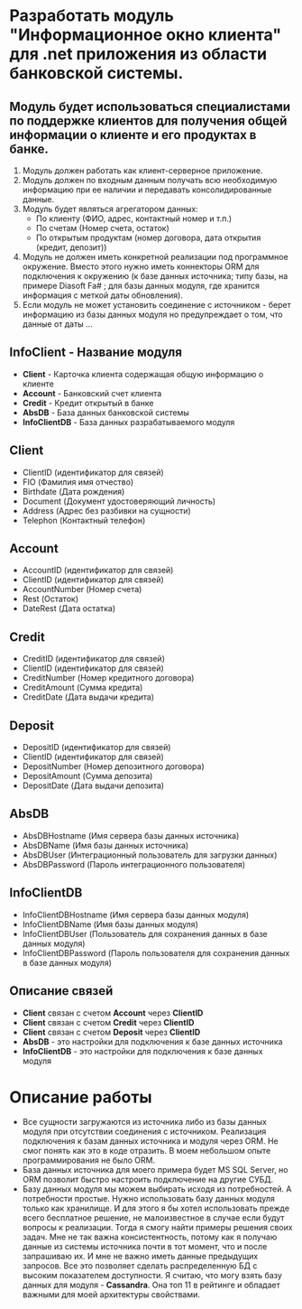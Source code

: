 # Разработать модуль "Информационное окно клиента" для .net приложения из области банковской системы.
## Модуль будет использоваться специалистами по поддержке клиентов для получения общей информации о клиенте и его продуктах в банке.

1. Модуль должен работать как клиент-серверное приложение.
2. Модуль должен по входным данным получать всю необходимую информацию при ее наличии и передавать консолидированные данные.
3. Модуль будет являться агрегатором данных:
	- По клиенту (ФИО, адрес, контактный номер и т.п.)
	- По счетам (Номер счета, остаток)
	- По открытым продуктам (номер договора, дата открытия (кредит, депозит))
4. Модуль не должен иметь конкретной реализации под программное окружение. Вместо этого нужно иметь коннекторы ORM для подключения к окружению (к базе данных источника; типу базы, на примере Diasoft Fa# ; для базы данных модуля, где хранится информация с меткой даты обновления).
5. Если модуль не может установить соединение с источником - берет информацию из базы данных модуля но предупреждает о том, что данные от даты ... 

## InfoClient - Название модуля
- **Client** - Карточка клиента содержащая общую информацию о клиенте
- **Account** - Банковский счет клиента
- **Credit** - Кредит открытый в банке
- **AbsDB** - База данных банковской системы
- **InfoClientDB** - База данных разрабатываемого модуля

## **Client**
- ClientID (идентификатор для связей)
- FIO (Фамилия имя отчество)
- Birthdate (Дата рождения)
- Document (Документ удостоверяющий личность)
- Address (Адрес без разбивки на сущности)
- Telephon (Контактный телефон)

## **Account**
- AccountID (идентификатор для связей)
- ClientID (идентификатор для связей)
- AccountNumber (Номер счета)
- Rest (Остаток)
- DateRest (Дата остатка)

## **Credit**
- CreditID (идентификатор для связей)
- ClientID (идентификатор для связей)
- CreditNumber (Номер кредитного договора)
- CreditAmount (Сумма кредита)
- CreditDate (Дата выдачи кредита)

## **Deposit**
- DepositID (идентификатор для связей)
- ClientID (идентификатор для связей)
- DepositNumber (Номер депозитного договора)
- DepositAmount (Сумма депозита)
- DepositDate (Дата выдачи депозита)

## **AbsDB**
- AbsDBHostname (Имя сервера базы данных источника)
- AbsDBName (Имя базы данных источника)
- AbsDBUser (Интеграционный пользователь для загрузки данных)
- AbsDBPassword (Пароль интеграционного пользователя)

## **InfoClientDB**
- InfoClientDBHostname (Имя сервера базы данных модуля)
- InfoClientDBName (Имя базы данных модуля)
- InfoClientDBUser (Пользователь для сохранения данных в базе данных модуля)
- InfoClientDBPassword (Пароль пользователя для сохранения данных в базе данных модуля)

## **Описание связей**
- **Client** связан с счетом **Account** через **ClientID**
- **Client** связан с счетом **Credit** через **ClientID**
- **Client** связан с счетом **Deposit** через **ClientID**
- **AbsDB** - это настройки для подключения к базе данных источника
- **InfoClientDB** - это настройки для подключения к базе данных модуля

# Описание работы
- Все сущности загружаются из источника либо из базы данных модуля при отсутствии соединения с источником. Реализация подключения к базам данных источника и модуля через ORM. Не смог понять как это в коде отразить. В моем небольшом опыте программирования не было ORM.
- База данных источника для моего примера будет MS SQL Server, но ORM позволит быстро настроить подключение на другие СУБД.
- Базу данных модуля мы можем выбирать исходя из потребностей. А потребности простые. Нужно использовать базу данных модуля только как хранилище. И для этого я бы хотел использовать прежде всего бесплатное решение, не малоизвестное в случае если будут вопросы к реализации. Тогда я смогу найти примеры решения своих задач. Мне не так важна консистентность, потому как я получаю данные из системы источника почти в тот момент, что и после запрашиваю их. И мне не важно иметь данные предыдущих запросов. Все это позволяет сделать распределенную БД с высоким показателем доступности. Я считаю, что могу взять базу данных для модуля - **Cassandra**. Она топ 11 в рейтинге и обладает важными для моей архитектуры свойствами.